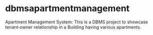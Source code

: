 # dbmsapartmentmanagement
Apartment Management System: This is a DBMS project to showcase tenant‑owner relationship in a Building having various apartments. 
